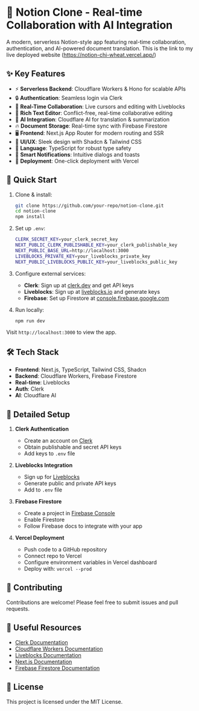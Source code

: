 # 📝 Notion Clone - Real-time Collaboration with AI Integration

A modern, serverless Notion-style app featuring real-time collaboration, authentication, and AI-powered document translation.
This is the link to my live deployed website (https://notion-chi-wheat.vercel.app/)

## ✨ Key Features

- ⚡ **Serverless Backend**: Cloudflare Workers & Hono for scalable APIs
- 🔒 **Authentication**: Seamless login via Clerk
- 🔄 **Real-Time Collaboration**: Live cursors and editing with Liveblocks
- 📝 **Rich Text Editor**: Conflict-free, real-time collaborative editing
- 🤖 **AI Integration**: Cloudflare AI for translation & summarization
- 🔥 **Document Storage**: Real-time sync with Firebase Firestore
- 🖥️ **Frontend**: Next.js App Router for modern routing and SSR
- 💅 **UI/UX**: Sleek design with Shadcn & Tailwind CSS
- 📘 **Language**: TypeScript for robust type safety
- 🔔 **Smart Notifications**: Intuitive dialogs and toasts
- 🚀 **Deployment**: One-click deployment with Vercel

## 🚀 Quick Start

1. Clone & install:
   ```bash
   git clone https://github.com/your-repo/notion-clone.git
   cd notion-clone
   npm install

3. Set up `.env`:
   ```bash
   CLERK_SECRET_KEY=your_clerk_secret_key
   NEXT_PUBLIC_CLERK_PUBLISHABLE_KEY=your_clerk_publishable_key
   NEXT_PUBLIC_BASE_URL=http://localhost:3000
   LIVEBLOCKS_PRIVATE_KEY=your_liveblocks_private_key
   NEXT_PUBLIC_LIVEBLOCKS_PUBLIC_KEY=your_liveblocks_public_key

4. Configure external services:
   - **Clerk**: Sign up at [clerk.dev](https://clerk.dev/) and get API keys
   - **Liveblocks**: Sign up at [liveblocks.io](https://liveblocks.io/) and generate keys
   - **Firebase**: Set up Firestore at [console.firebase.google.com](https://console.firebase.google.com/)

5. Run locally:
   ```bash
   npm run dev

Visit `http://localhost:3000` to view the app.

## 🛠️ Tech Stack

- **Frontend**: Next.js, TypeScript, Tailwind CSS, Shadcn
- **Backend**: Cloudflare Workers, Firebase Firestore
- **Real-time**: Liveblocks
- **Auth**: Clerk
- **AI**: Cloudflare AI

## 🔧 Detailed Setup

1. **Clerk Authentication**
   - Create an account on [Clerk](https://clerk.dev/)
   - Obtain publishable and secret API keys
   - Add keys to `.env` file

2. **Liveblocks Integration**
   - Sign up for [Liveblocks](https://liveblocks.io/)
   - Generate public and private API keys
   - Add to `.env` file

3. **Firebase Firestore**
   - Create a project in [Firebase Console](https://console.firebase.google.com/)
   - Enable Firestore
   - Follow Firebase docs to integrate with your app

4. **Vercel Deployment**
   - Push code to a GitHub repository
   - Connect repo to Vercel
   - Configure environment variables in Vercel dashboard
   - Deploy with: `vercel --prod`

## 🤝 Contributing

Contributions are welcome! Please feel free to submit issues and pull requests.

## 🔗 Useful Resources

- [Clerk Documentation](https://clerk.dev/docs)
- [Cloudflare Workers Documentation](https://developers.cloudflare.com/workers/)
- [Liveblocks Documentation](https://liveblocks.io/docs)
- [Next.js Documentation](https://nextjs.org/docs)
- [Firebase Firestore Documentation](https://firebase.google.com/docs/firestore)

## 📄 License

This project is licensed under the MIT License.
